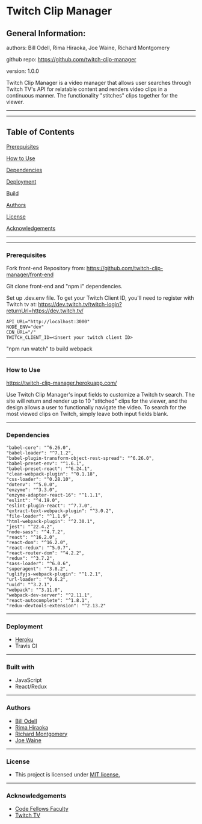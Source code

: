 # Twitch Clip Manager

General Information:
---

authors: Bill Odell, Rima Hiraoka, Joe Waine, Richard Montgomery

github repo: https://github.com/twitch-clip-manager

version: 1.0.0

Twitch Clip Manager is a video manager that allows user searches through Twitch TV's API for relatable content and renders video clips in a continuous manner. The functionality "stitches" clips together for the viewer.

---
---

Table of Contents
---

[Prerequisites](#prerequisites)

[How to Use](#how-to-use)

[Dependencies](#dependencies)

[Deployment](#deployment)

[Build](#built-with)

[Authors](#authors)

[License](#license)

[Acknowledgements](#acknowledgements)

---
---

### Prerequisites

Fork front-end Repository from: https://github.com/twitch-clip-manager/front-end

Git clone front-end and "npm i" dependencies. 

Set up .dev.env file. To get your Twitch Client ID, you'll need to register with Twitch tv at: https://dev.twitch.tv/twitch-login?returnUrl=https://dev.twitch.tv/


```
API_URL="http://localhost:3000"
NODE_ENV="dev"
CDN_URL="/"
TWITCH_CLIENT_ID=<insert your twitch client ID>
```

"npm run watch" to build webpack

---
### How to Use

https://twitch-clip-manager.herokuapp.com/

Use Twitch Clip Manager's input fields to customize a Twitch tv search. The site will return and render up to 10 "stitched" clips for the viewer, and the design allows a user to functionally navigate the video. To search for the most viewed clips on Twitch, simply leave both input fields blank.

---
### Dependencies

    "babel-core": "^6.26.0",
    "babel-loader": "^7.1.2",
    "babel-plugin-transform-object-rest-spread": "^6.26.0",
    "babel-preset-env": "^1.6.1",
    "babel-preset-react": "^6.24.1",
    "clean-webpack-plugin": "^0.1.18",
    "css-loader": "^0.28.10",
    "dotenv": "^5.0.0",
    "enzyme": "^3.3.0",
    "enzyme-adapter-react-16": "^1.1.1",
    "eslint": "^4.19.0",
    "eslint-plugin-react": "^7.7.0",
    "extract-text-webpack-plugin": "^3.0.2",
    "file-loader": "^1.1.9",
    "html-webpack-plugin": "^2.30.1",
    "jest": "^22.4.2",
    "node-sass": "^4.7.2",
    "react": "^16.2.0",
    "react-dom": "^16.2.0",
    "react-redux": "^5.0.7",
    "react-router-dom": "^4.2.2",
    "redux": "^3.7.2",
    "sass-loader": "^6.0.6",
    "superagent": "^3.8.2",
    "uglifyjs-webpack-plugin": "^1.2.1",
    "url-loader": "^0.6.2",
    "uuid": "^3.2.1",
    "webpack": "^3.11.0",
    "webpack-dev-server": "^2.11.1",
    "react-autocomplete": "^1.8.1",
    "redux-devtools-extension": "^2.13.2"

---
### Deployment

- [Heroku](https://twitch-clip-manager.herokuapp.com/)
- Travis CI

---
### Built with 
- JavaScript
- React/Redux

---
### Authors
- [Bill Odell](https://www.linkedin.com/in/bill-odell-b99a0052/)
- [Rima Hiraoka](https://www.github/sobacha/)
- [Richard Montgomery](https://www.linkedin.com/in/montgomeryrd/)
- [Joe Waine](https://www.linkedin.com/in/joe-waine/)

---
### License
- This project is licensed under [MIT license.](https://github.com/twitch-clip-manager/front-end/blob/master/LICENSE)

---
### Acknowledgements

- [Code Fellows Faculty](https://www.codefellows.org/)
- [Twitch TV](https://dev.twitch.tv/)